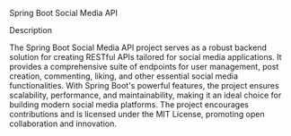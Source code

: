Spring Boot Social Media API


Description

The Spring Boot Social Media API project serves as a robust backend solution for creating RESTful APIs tailored for social media applications. It provides a comprehensive suite of endpoints for user management, post creation, commenting, liking, and other essential social media functionalities. With Spring Boot's powerful features, the project ensures scalability, performance, and maintainability, making it an ideal choice for building modern social media platforms. The project encourages contributions and is licensed under the MIT License, promoting open collaboration and innovation.

